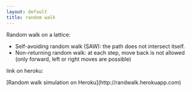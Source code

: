 ```yaml
---
layout: default
title: random walk
---
```

Random walk on a lattice:
   - Self-avoiding random walk (SAW): the path does not intersect itself.
   - Non-returning random walk: at each step, move back is not allowed (only forward, left or right moves are possible)
   <p>link on heroku:</p>
   [Random walk simulation on Heroku](http://randwalk.herokuapp.com)
